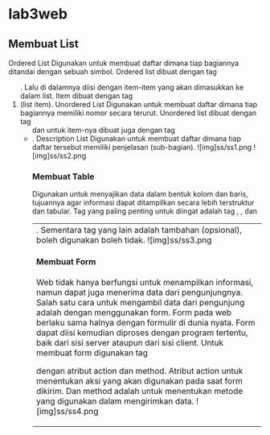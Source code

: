 # lab3web
## Membuat List
Ordered List
Digunakan untuk membuat daftar dimana tiap bagiannya ditandai dengan sebuah simbol. Ordered list dibuat dengan tag <ol>. Lalu di dalamnya diisi dengan item-item yang akan dimasukkan ke dalam list. Item dibuat dengan tag <li> (list item). 
Unordered List
Digunakan untuk membuat daftar dimana tiap bagiannya memiliki nomor secara terurut. Unordered list dibuat dengan tag <ul> dan untuk item-nya dibuat juga dengan tag <li>.
Description List
Digunakan untuk membuat daftar dimana tiap daftar tersebut memiliki penjelasan (sub-bagian).
![img]ss/ss1.png
![img]ss/ss2.png

### Membuat Table 
Digunakan untuk menyajikan data dalam bentuk kolom dan baris, tujuannya agar informasi dapat ditampilkan secara lebih terstruktur dan tabular. Tag yang paling penting untuk diingat adalah tag <table>, <tr>, dan <td>. Sementara tag yang lain adalah tambahan (opsional), boleh digunakan boleh tidak. 
![img]ss/ss3.png

#### Membuat Form
Web tidak hanya berfungsi untuk menampilkan informasi, namun dapat juga menerima data dari pengunjungnya. Salah satu cara untuk mengambil data dari pengunjung adalah dengan menggunakan form. Form pada web berlaku sama halnya dengan formulir di dunia nyata. Form dapat diisi kemudian diproses dengan program tertentu, baik dari sisi server ataupun dari sisi client. Untuk membuat form digunakan tag <form> dengan atribut action dan method. Atribut action
untuk menentukan aksi yang akan digunakan pada saat form dikirim. Dan method adalah untuk menentukan metode yang digunakan dalam mengirimkan data.
![img]ss/ss4.png


